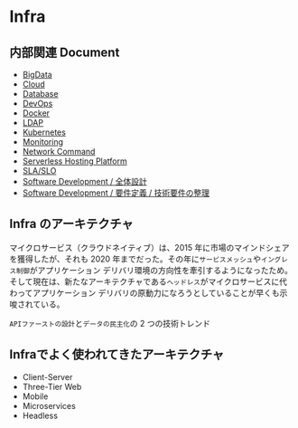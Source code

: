 # Infra

## 内部関連 Document

- [BigData](../big-data/README.md)
- [Cloud](../cloud/README.md)
- [Database](../database/README.md)
- [DevOps](../devops/README.md)
- [Docker](../docker/README.md)
- [LDAP](../ldap/README.md)
- [Kubernetes](../kubernetes/README.md)
- [Monitoring](../monitoring/README.md)
- [Network Command](../network-commands/README.md)
- [Serverless Hosting Platform](../serverless-hosting-platform/README.md)
- [SLA/SLO](../sla-slo/README.md)
- [Software Development / 全体設計](../software-development/1-entire-web-design.md)
- [Software Development / 要件定義 / 技術要件の整理](../software-development/2-technical-requirements.md)

## Infra のアーキテクチャ

マイクロサービス（クラウドネイティブ）は、2015 年に市場のマインドシェアを獲得したが、それも 2020 年までだった。その年に`サービスメッシュ`や`イングレス制御`がアプリケーション デリバリ環境の方向性を牽引するようになったため。そして現在は、新たなアーキテクチャである`ヘッドレス`がマイクロサービスに代わってアプリケーション デリバリの原動力になろうとしていることが早くも示唆されている。

`APIファーストの設計`と`データの民主化`の 2 つの技術トレンド

## Infraでよく使われてきたアーキテクチャ

- Client-Server
- Three-Tier Web
- Mobile
- Microservices
- Headless
